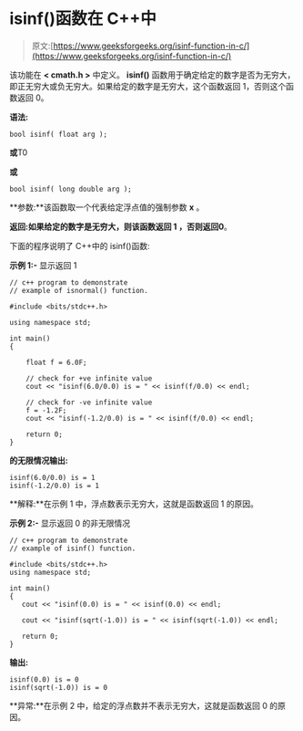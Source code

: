 # isinf()函数在 C++中

> 原文:[https://www.geeksforgeeks.org/isinf-function-in-c/](https://www.geeksforgeeks.org/isinf-function-in-c/)

该功能在 **< cmath.h >** 中定义。 **isinf()** 函数用于确定给定的数字是否为无穷大，即正无穷大或负无穷大。如果给定的数字是无穷大，这个函数返回 1，否则这个函数返回 0。

**语法:**

```
bool isinf( float arg );
```

**或**T0

**或**

```
bool isinf( long double arg );
```

**参数:**该函数取一个代表给定浮点值的强制参数 **x** 。

**返回:**如果给定的数字是无穷大，则该函数返回 **1** ，否则返回**0**。

下面的程序说明了 C++中的 isinf()函数:

**示例 1:-** 显示返回 1

```
// c++ program to demonstrate
// example of isnormal() function.

#include <bits/stdc++.h>

using namespace std;

int main()
{

    float f = 6.0F;

    // check for +ve infinite value
    cout << "isinf(6.0/0.0) is = " << isinf(f/0.0) << endl;

    // check for -ve infinite value
    f = -1.2F;
    cout << "isinf(-1.2/0.0) is = " << isinf(f/0.0) << endl;

    return 0;
}
```

**的无限情况输出:**

```
isinf(6.0/0.0) is = 1
isinf(-1.2/0.0) is = 1

```

**解释:**在示例 1 中，浮点数表示无穷大，这就是函数返回 1 的原因。

**示例 2:-** 显示返回 0 的非无限情况

```
// c++ program to demonstrate
// example of isinf() function.

#include <bits/stdc++.h>
using namespace std;

int main()
{
   cout << "isinf(0.0) is = " << isinf(0.0) << endl;

   cout << "isinf(sqrt(-1.0)) is = " << isinf(sqrt(-1.0)) << endl;

   return 0;
}
```

**输出:**

```
isinf(0.0) is = 0
isinf(sqrt(-1.0)) is = 0

```

**异常:**在示例 2 中，给定的浮点数并不表示无穷大，这就是函数返回 0 的原因。
